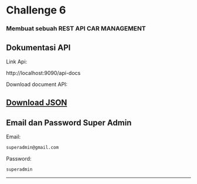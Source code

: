 # **Challenge 6**
### Membuat sebuah REST API CAR MANAGEMENT

## Dokumentasi API
Link Api:

http://localhost:9090/api-docs

Download document API:

[Download JSON](swagger.json)
---

## Email dan Password Super Admin
Email:
```sh
superadmin@gmail.com
```
Password:
```sh
superadmin
```
---

